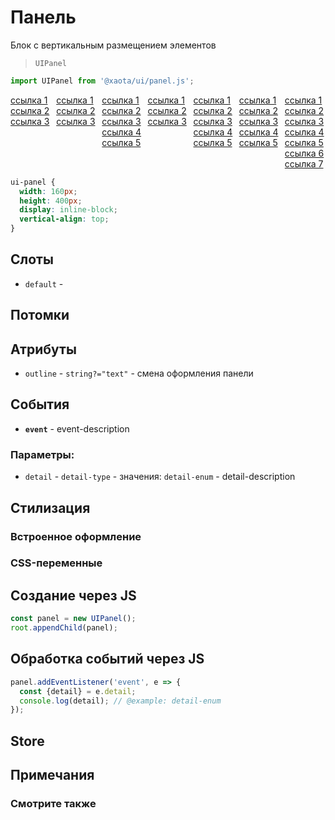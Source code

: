# Панель
Блок с вертикальным размещением элементов

> `UIPanel`

```javascript
import UIPanel from '@xaota/ui/panel.js';
```
<ui-html>
  <div style="display: grid; gap: 8px; grid-auto-columns: 1fr; grid-auto-flow: column">
    <ui-panel>
      <a href="/" slot="top">ссылка 1</a>
      <a href="/" slot="top">ссылка 2</a>
      <a href="/" slot="top">ссылка 3</a>
    </ui-panel>
    <ui-panel outline="text">
      <a href="/" slot="top">ссылка 1</a>
      <a href="/" slot="top">ссылка 2</a>
      <a href="/" slot="top">ссылка 3</a>
    </ui-panel>
    <ui-panel>
      <a href="/" slot="top">ссылка 1</a>
      <a href="/" slot="top">ссылка 2</a>
      <a href="/" slot="top">ссылка 3</a>
      <a href="/">ссылка 4</a>
      <a href="/">ссылка 5</a>
    </ui-panel>
    <ui-panel>
      <a href="/">ссылка 1</a>
      <a href="/">ссылка 2</a>
      <a href="/">ссылка 3</a>
    </ui-panel>
    <ui-panel>
      <a href="/">ссылка 1</a>
      <a href="/">ссылка 2</a>
      <a href="/">ссылка 3</a>
      <a href="/" slot="bottom">ссылка 4</a>
      <a href="/" slot="bottom">ссылка 5</a>
    </ui-panel>
    <ui-panel>
      <a href="/" slot="top">ссылка 1</a>
      <a href="/" slot="top">ссылка 2</a>
      <a href="/" slot="top">ссылка 3</a>
      <a href="/" slot="bottom">ссылка 4</a>
      <a href="/" slot="bottom">ссылка 5</a>
    </ui-panel>
    <ui-panel>
      <a href="/" slot="top">ссылка 1</a>
      <a href="/" slot="top">ссылка 2</a>
      <a href="/" slot="top">ссылка 3</a>
      <a href="/">ссылка 4</a>
      <a href="/">ссылка 5</a>
      <a href="/" slot="bottom">ссылка 6</a>
      <a href="/" slot="bottom">ссылка 7</a>
    </ui-panel>
  </div>
</ui-html>

```css
ui-panel {
  width: 160px;
  height: 400px;
  display: inline-block;
  vertical-align: top;
}
```

## Слоты
* `default` -


## Потомки


## Атрибуты

* `outline` - `string?="text"` - смена оформления панели

## События

* __`event`__ - event-description

### Параметры:

* `detail` - `detail-type` - значения: `detail-enum` - detail-description

## Стилизация

### Встроенное оформление

### CSS-переменные

## Создание через JS

```javascript
const panel = new UIPanel();
root.appendChild(panel);
```

## Обработка событий через JS

```javascript
panel.addEventListener('event', e => {
  const {detail} = e.detail;
  console.log(detail); // @example: detail-enum
});
```

## Store

## Примечания

### Смотрите также
